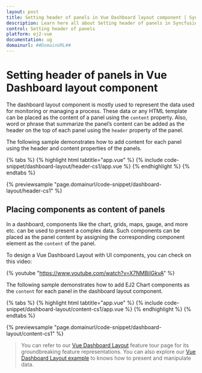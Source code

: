 ```yaml
---
layout: post
title: Setting header of panels in Vue Dashboard layout component | Syncfusion
description: Learn here all about Setting header of panels in Syncfusion Vue Dashboard layout component of Syncfusion Essential JS 2 and more.
control: Setting header of panels 
platform: ej2-vue
documentation: ug
domainurl: ##DomainURL##
---
```


# Setting header of panels in Vue Dashboard layout component

The dashboard layout component is mostly used to represent the data used for monitoring or managing a process. These data or any HTML template can be placed as the content of a panel using the `content` property. Also, word or phrase that summarize the panel’s content can be added as the header on the top of each panel using the `header` property of the panel.

The following sample demonstrates how to add content for each panel using the header and content properties of the panels.

{% tabs %}
{% highlight html tabtitle="app.vue" %}
{% include code-snippet/dashboard-layout/header-cs1/app.vue %}
{% endhighlight %}
{% endtabs %}
        
{% previewsample "page.domainurl/code-snippet/dashboard-layout/header-cs1" %}

## Placing components as content of panels

In a dashboard, components like the chart, grids, maps, gauge, and more etc. can be used to present a complex data. Such components can be placed as the panel content by assigning the corresponding component element as the `content` of the panel.

To design a Vue Dashboard Layout with UI components, you can check on this video:

{% youtube "https://www.youtube.com/watch?v=X7NMBiIGkyA" %}

The following sample demonstrates how to add EJ2 Chart components as the `content` for each panel in the dashboard layout component.

{% tabs %}
{% highlight html tabtitle="app.vue" %}
{% include code-snippet/dashboard-layout/content-cs1/app.vue %}
{% endhighlight %}
{% endtabs %}
        
{% previewsample "page.domainurl/code-snippet/dashboard-layout/content-cs1" %}

> You can refer to our [Vue Dashboard Layout](https://www.syncfusion.com/vue-ui-components/vue-dashboard-layout) feature tour page for its groundbreaking feature representations. You can also explore our [Vue Dashboard Layout example](https://ej2.syncfusion.com/vue/demos/#/material/dashboard-layout/default.html) to knows how to present and manipulate data.
